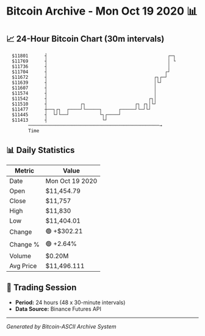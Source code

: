 # Bitcoin Archive - Mon Oct 19 2020 📊

## 📈 24-Hour Bitcoin Chart (30m intervals)

```
  $11801      ┤                                            ┌─┐ 
  $11769      ┤                                            │ └ 
  $11736      ┤                                            │   
  $11704      ┤                                           ┌┘   
  $11672      ┤                                       ┌┐┌─┘    
  $11639      ┤                                       │└┘      
  $11607      ┤                                       │        
  $11574      ┤                                       │        
  $11542      ┤                                     ┌┐│        
  $11510      ┤            ┌┐                  ┌┐ ┌┐│└┘        
  $11477      ┼──┐┌┐  ┌────┘└─────┐      ┌─────┘└─┘└┘          
  $11445      ┤  └┘└──┘           └┐┌────┘                     
  $11413      ┤                    └┘                          
        ────────────────────────────────────────────────→
        Time
```

## 📊 Daily Statistics

| Metric | Value |
|--------|-------|
| Date | Mon Oct 19 2020 |
| Open | $11,454.79 |
| Close | $11,757 |
| High | $11,830 |
| Low | $11,404.01 |
| Change | 🟢 +$302.21 |
| Change % | 🟢 +2.64% |
| Volume | $0.20M |
| Avg Price | $11,496.111 |

## 📅 Trading Session

- **Period:** 24 hours (48 x 30-minute intervals)
- **Data Source:** Binance Futures API

---
*Generated by Bitcoin-ASCII Archive System*
